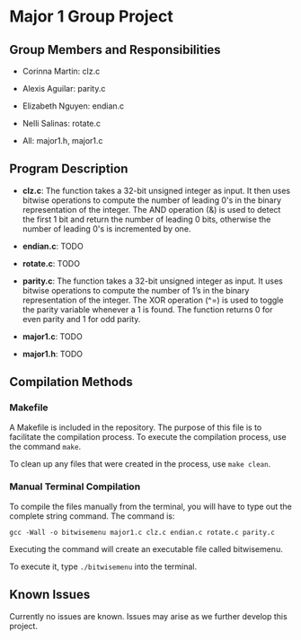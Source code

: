# Major 1 Group Project

## Group Members and Responsibilities

- Corinna Martin: clz.c

- Alexis Aguilar: parity.c

- Elizabeth Nguyen: endian.c

- Nelli Salinas: rotate.c

- All: major1.h, major1.c

## Program Description

- **clz.c**: The function takes a 32-bit unsigned integer as input. It then uses bitwise operations to compute the number of leading 0's in the binary representation of the integer. The AND operation (&) is used to detect the first 1 bit and return the number of leading 0 bits, otherwise the number of leading 0's is incremented by one.

- **endian.c**: TODO

- **rotate.c**: TODO

- **parity.c**: The function takes a 32-bit unsigned integer as input. It uses bitwise operations to compute the number of 1’s in the binary representation of the integer. The XOR operation (^=) is used to toggle the parity variable whenever a 1 is found. The function returns 0 for even parity and 1 for odd parity.

- **major1.c**: TODO

- **major1.h**: TODO

## Compilation Methods

### Makefile

A Makefile is included in the repository. The purpose of this file is to facilitate the compilation process. To execute the compilation process, use the command `make`.

To clean up any files that were created in the process, use `make clean`.

### Manual Terminal Compilation

To compile the files manually from the terminal, you will have to type out the complete string command. The command is:

`gcc -Wall -o bitwisemenu major1.c clz.c endian.c rotate.c parity.c`

Executing the command will create an executable file called bitwisemenu.

To execute it, type `./bitwisemenu` into the terminal.

## Known Issues

Currently no issues are known. Issues may arise as we further develop this project.
